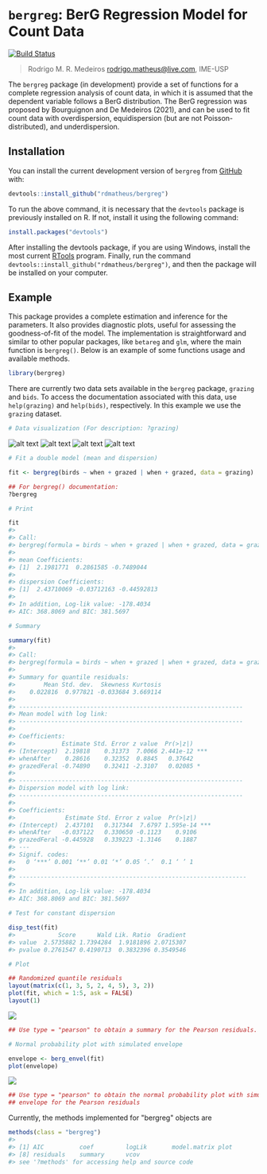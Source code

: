 # `bergreg`: BerG Regression Model for Count Data

[![Build Status](https://travis-ci.com/travis-ci/travis-web.svg?branch=master)](https://travis-ci.com/travis-ci/travis-web)

> Rodrigo M. R. Medeiros
> <rodrigo.matheus@live.com>, IME-USP

The `bergreg` package (in development) provide a set of functions for a complete regression analysis of count data, in which it is assumed that the dependent variable follows a BerG distribution. The BerG regression was proposed by Bourguignon and De Medeiros (2021), and can be used to fit count data with overdispersion, equidispersion (but are not Poisson-distributed), and underdispersion.

## Installation

You can install the current development version of `bergreg` from [GitHub](https://github.com/rdmatheus/bergreg) with:

``` r
devtools::install_github("rdmatheus/bergreg")
```
To run the above command, it is necessary that the `devtools` package is previously installed on R. If not, install it using the following command:

``` r
install.packages("devtools")
```
After installing the devtools package, if you are using Windows, install the most current [RTools](https://cran.r-project.org/bin/windows/Rtools/) program. Finally, run the command `devtools::install_github("rdmatheus/bergreg")`, and then the package will be installed on your computer.

## Example

This package provides a complete estimation and inference for the parameters. It also
provides diagnostic plots, useful for assessing the goodness-of-fit of the model. The implementation is straightforward and similar to other popular packages, like `betareg` and `glm`, where the main function is `bergreg()`. Below is an example of some functions usage and available methods.

``` r
library(bergreg)
```
There are currently two data sets available in the `bergreg` package, `grazing` and `bids`. To access the documentation associated with this data, use `help(grazing)` and `help(bids)`, respectively. In this example we use the `grazing` dataset.

```r
# Data visualization (For description: ?grazing)
```
![alt text](man/figures/fig1a.png)
![alt text](man/figures/fig1b.png)
![alt text](man/figures/fig1c.png)
![alt text](man/figures/fig1d.png)

``` r
# Fit a double model (mean and dispersion) 

fit <- bergreg(birds ~ when + grazed | when + grazed, data = grazing)

## For bergreg() documentation:
?bergreg

# Print

fit
#> 
#> Call:
#> bergreg(formula = birds ~ when + grazed | when + grazed, data = grazing)
#> 
#> mean Coefficients:
#> [1]  2.1981771  0.2861585 -0.7489044
#> 
#> dispersion Coefficients:
#> [1]  2.43710069 -0.03712163 -0.44592813
#>
#> In addition, Log-lik value: -178.4034 
#> AIC: 368.8069 and BIC: 381.5697

# Summary

summary(fit)
#>
#> Call:
#> bergreg(formula = birds ~ when + grazed | when + grazed, data = grazing)
#>
#> Summary for quantile residuals:
#>        Mean Std. dev.  Skewness Kurtosis
#>    0.022816  0.977821 -0.033684 3.669114
#> 
#> ---------------------------------------------------------------
#> Mean model with log link:
#> ---------------------------------------------------------------
#> 
#> Coefficients:
#>             Estimate Std. Error z value  Pr(>|z|)    
#> (Intercept)  2.19818    0.31373  7.0066 2.441e-12 ***
#> whenAfter    0.28616    0.32352  0.8845   0.37642
#> grazedFeral -0.74890    0.32411 -2.3107   0.02085 *
#>
#> ---------------------------------------------------------------
#> Dispersion model with log link:
#> ---------------------------------------------------------------
#> 
#> Coefficients:
#>              Estimate Std. Error z value  Pr(>|z|)    
#> (Intercept)  2.437101   0.317344  7.6797 1.595e-14 ***
#> whenAfter   -0.037122   0.330650 -0.1123    0.9106
#> grazedFeral -0.445928   0.339223 -1.3146    0.1887    
#> ---
#> Signif. codes:  
#>   0 ‘***’ 0.001 ‘**’ 0.01 ‘*’ 0.05 ‘.’  0.1 ‘ ’ 1
#> 
#> ----------------------------------------------------------------
#> 
#> In addition, Log-lik value: -178.4034
#> AIC: 368.8069 and BIC: 381.5697

# Test for constant dispersion

disp_test(fit)
#>            Score      Wald Lik. Ratio  Gradient
#> value  2.5735882 1.7394284  1.9181896 2.0715307
#> pvalue 0.2761547 0.4190713  0.3832396 0.3549546

# Plot

## Randomized quantile residuals
layout(matrix(c(1, 3, 5, 2, 4, 5), 3, 2))
plot(fit, which = 1:5, ask = FALSE)     
layout(1)
```
![](man/figures/fig2.png)

``` r
## Use type = "pearson" to obtain a summary for the Pearson residuals.

# Normal probability plot with simulated envelope 

envelope <- berg_envel(fit)
plot(envelope)
```

![](man/figures/fig3b.png)

``` r
## Use type = "pearson" to obtain the normal probability plot with simulated
## envelope for the Pearson residuals
```

Currently, the methods implemented for "bergreg" objects are
``` r
methods(class = "bergreg")
#>
#> [1] AIC          coef         logLik       model.matrix plot         predict      print       
#> [8] residuals    summary      vcov        
#> see '?methods' for accessing help and source code
```
